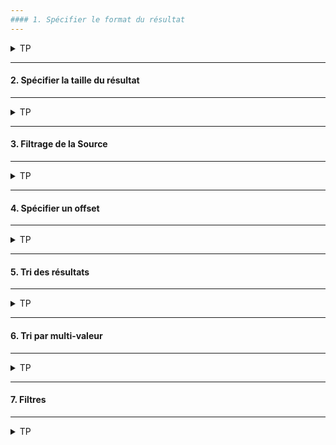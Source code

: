 ```yaml
---
#### 1. Spécifier le format du résultat
---
```

<details>
<summary>TP</summary>

##### :arrow_forward: Retourner les résultats en YAML
```
GET /recipe?format=yaml
```

##### :arrow_forward: Retourner les résultats en JSON formatté
Rechercher les recettes avec "vegan" dans le titre.
```
A compléter...
```
Sous Kibana le résultat est mis en forme par défaut, par contre en ligne de commande avec cURL l'utilisation du paramètre `pretty` n'est pas superflu.<br/>
Résulat sans le paramètre `pretty` en ligne de commande :

<img src="https://i.ibb.co/sgP2NBH/01-Screenshot-from-2021-03-19-11-46-10-copy.png" width="80%">

Joli pavé.

</details>

---
#### 2. Spécifier la taille du résultat
---
<details>
<summary>TP</summary>

##### :arrow_forward: En utilisant un paramètre de la requête
On veut deux recettes avec "pasta" dans le titre.
```
A compléter...
```

Même si le nombre de résultat répondant à la recherche est de 9, seuls les 2 éléments ayant le plus haut score de pertinance sont affichés.

<img src="https://i.ibb.co/8r4f31N/02-Screenshot-2021-03-19-Dev-Tools-Elastic.png" width="20%">

##### :arrow_forward: En utilisant le paramètre dans le corps de la requête
On veut encore deux recettes avec "pasta" dans le titre.
```
A compléter...
```

</details>

---
#### 3. Filtrage de la Source
---
<details>
<summary>TP</summary>

Par défaut tout le contenu est retourné. Il est possible de réduire la quantité d'information retournée dans source par soucis de clarté ou de réduction du flux sur le réseau, spécialement quand le résultat est très volumineux et avec beaucoup de longs textes.<br/>

##### :arrow_forward: Exclure complétement le champ `_source`
Cela peut être pertinent quand les seules informations ciblées sont les identifiants des documents.
Rechercher les recettes avec "vegan" dans le titre.
```
A compléter...
```

Sans `_source` :

<img src="https://i.ibb.co/0KmpCXK/03-1-Screenshot-2021-03-19-Dev-Tools-Elastic.png" width="30%">

Avec `_source` :

<img src="https://i.ibb.co/K9cYGYf/03-2-Screenshot-2021-03-19-Dev-Tools-Elastic.png" width="80%">

##### :arrow_forward: Retourner un champ spécifique uniquement
La même recherche que la présédente mais uniquement le champ `created`.
```
A compléter...
```

<img src="https://i.ibb.co/jRVmXRF/04-Screenshot-2021-03-19-Dev-Tools-Elastic.png" width="30%">

##### :arrow_forward: Retourner un ensemble de clés spécifiques d'un objet
Rechercher les recettes avec "cheese" dans le titre. Retourner le titre de la recette et les noms des ingédients pour une meilleure lisibilité.
```
A compléter...
```

<img src="https://i.ibb.co/2STM3fd/05-Screenshot-2021-03-19-Dev-Tools-Elastic.png" width="30%">

##### :arrow_forward: Retourner toutes les clés d'un objet
Rechercher les recettes avec "cheese" dans le titre. Retourner toutes les clés de l'objet `ingredients`.
```
A compléter...
```

<img src="https://i.ibb.co/D1L5Phf/06-Screenshot-2021-03-19-Dev-Tools-Elastic.png" width="30%">

##### :arrow_forward: Inclure/Exclure les clés d'un objet
Rechercher les recettes avec "cheese" dans le titre. Inclure toutes les clés de l'objet `ingredients` object', excepté la clé `name`.
```
A compléter...
```

<img src="https://i.ibb.co/1f4dh53/08-Screenshot-2021-03-19-Dev-Tools-Elastic.png" width="40%">

</details>

---
#### 4. Spécifier un offset
---
<details>
<summary>TP</summary>

##### :arrow_forward: Spécifier un offset avec le paramètre `from`
Rechercher les recettes avec "pasta" dans le titre. Seulement deux éléments à partir du 3ème.
```
A compléter...
```

<img src="https://i.ibb.co/42WZr3t/09-Screenshot-2021-03-19-Dev-Tools-Elastic.png" width="30%">

</details>

---
#### 5. Tri des résultats
---
<details>
<summary>TP</summary>

##### :arrow_forward: Tri ascendant (implicite)
Trier toutes les recettes  par `preparation_time_minutes` dans un ordre ascendant.
```
A compléter...
```

Malgrè l'exclusion complète de `_source`, le critère de tri est visible dans l'élément `sort`.

<img src="https://i.ibb.co/S6qJYPg/10-Screenshot-2021-03-19-Dev-Tools-Elastic.png" width="30%">

##### :arrow_forward: Tri descendant (explicite)
Trier toutes les recettes  par `created` dans un ordre descendant.
```
A compléter...
```

L'élément `created` affiché dans le `sort` n'est pas la date formattée mais la représentation sous forme de nombre de millisecondes depuis le 1er Janvier 1970.

<img src="https://i.ibb.co/GW6XDnd/11-Screenshot-2021-03-19-Dev-Tools-Elastic.png" width="30%">

##### :arrow_forward: Tri par multiple champs

Trier les recettes en fonction du temps de préparation (ascendant) et ensuite par la date de création (descendant).
```
A compléter...
```

</details>

---
#### 6. Tri par multi-valeur
---
<details>
<summary>TP</summary>

##### :arrow_forward: Trier les recettes par moyenne de ratings (descendant)
```
A compléter...
```

<img src="https://i.ibb.co/Kbx5Zdj/12-Screenshot-2021-03-19-Dev-Tools-Elastic.png" width="30%">

Dans le résultat de la requête l'élément `sort` contient la moyenne des `ratings`, qui est le critère de tri.

</details>

---
#### 7. Filtres
---
<details>
<summary>TP</summary>

##### :arrow_forward: Ajouter une clause `filter` à la requête `bool`
Rechercher les recettes de `pasta` (dans le titre) qui peuvent être préparées en moins de 15 minutes.
```
A compléter...
```

</details>
